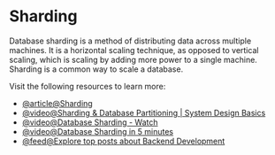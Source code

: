 # Sharding

Database sharding is a method of distributing data across multiple machines. It is a horizontal scaling technique, as opposed to vertical scaling, which is scaling by adding more power to a single machine. Sharding is a common way to scale a database.

Visit the following resources to learn more:

- [@article@Sharding](https://dev.to/karanpratapsingh/system-design-the-complete-course-10fo#sharding)
- [@video@Sharding & Database Partitioning | System Design Basics](https://www.youtube.com/watch?v=RynPj8C0BXA)
- [@video@Database Sharding - Watch](https://www.youtube.com/watch?v=hdxdhCpgYo8)
- [@video@Database Sharding in 5 minutes](https://www.youtube.com/watch?v=kSH4bt8ypOQ)
- [@feed@Explore top posts about Backend Development](https://app.daily.dev/tags/backend?ref=roadmapsh)
